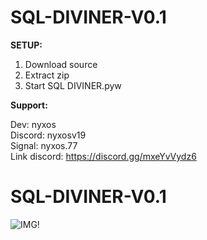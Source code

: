 # SQL-DIVINER-V0.1

__SETUP:__

1) Download source  
2) Extract zip  
3) Start SQL DIVINER.pyw

__Support:__  

Dev: nyxos  
Discord: nyxosv19  
Signal: nyxos.77  
Link discord: https://discord.gg/mxeYvVydz6  
  
# SQL-DIVINER-V0.1


![IMG!](https://cdn.discordapp.com/attachments/1295463063025352889/1299055490193428520/image.png?ex=671bcf34&is=671a7db4&hm=06b5d23e4d432e0ead2b98d6f664f29a0952aa3998bea8e98e331d08c3ac2952&)
